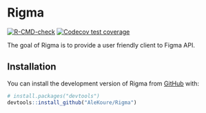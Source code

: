 
<!-- README.md is generated from README.Rmd. Please edit that file -->

# Rigma

<!-- badges: start -->

[![R-CMD-check](https://github.com/AleKoure/Rigma/workflows/R-CMD-check/badge.svg)](https://github.com/AleKoure/Rigma/actions)
[![Codecov test
coverage](https://codecov.io/gh/AleKoure/Rigma/branch/main/graph/badge.svg)](https://app.codecov.io/gh/AleKoure/Rigma?branch=main)
<!-- badges: end -->

The goal of Rigma is to provide a user friendly client to Figma API.

## Installation

You can install the development version of Rigma from
[GitHub](https://github.com/) with:

``` r
# install.packages("devtools")
devtools::install_github("AleKoure/Rigma")
```
